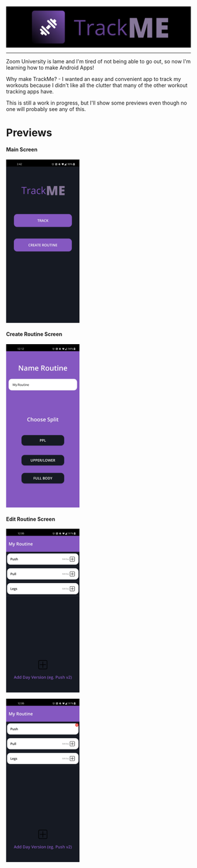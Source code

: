 <p align="center">
    <img src="images/AppBanner.png" width="700" align="center">
</p>
<hr/>

Zoom University is lame and I'm tired of not being able to go out, so now I'm learning how to make Android Apps!

Why make TrackMe? - I wanted an easy and convenient app to track my workouts because I didn't like all the clutter that many of the other workout tracking apps have.

This is still a work in progress, but I'll show some previews even though no one will probably see any of this.

# Previews
#### Main Screen
<p>
    <img src="images/MainScreen.jpg" width="200">
</p>


#### Create Routine Screen
<p>
    <img src="images/CreateRoutineScreen.jpg" width="200">
</p>


#### Edit Routine Screen
<p>
    <img src="images/EditListViewStart.jpg" width="200">
</p>

<p>
    <img src="images/EditListViewDelete.jpg" width="200">
</p>
